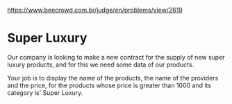 https://www.beecrowd.com.br/judge/en/problems/view/2619

# Super Luxury

Our company is looking to make a new contract for the supply of new super
luxury products, and for this we need some data of our products.

Your job is to display the name of the products, the name of the providers
and the price, for the products whose price is greater than 1000 and its
category is' Super Luxury.
